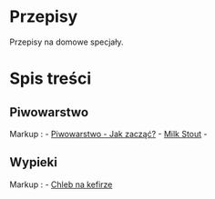 # Przepisy

Przepisy na domowe specjały. 

# Spis treści

## Piwowarstwo
Markup : - [Piwowarstwo - Jak zacząć?](https://github.com/MJ211/Przepisy/blob/master/PiwowarstwoJakZaczac.md)
         - [Milk Stout](https://github.com/MJ211/Przepisy/blob/master/MilkStout.md)
         - 

## Wypieki
Markup : - [Chleb na kefirze](https://github.com/MJ211/Przepisy/blob/master/ChlebNaKefirze.md)

